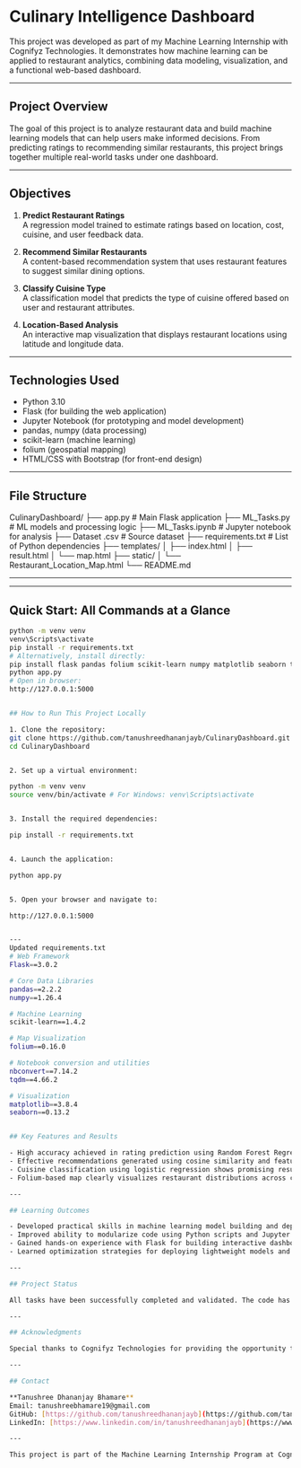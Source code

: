 # Culinary Intelligence Dashboard

This project was developed as part of my Machine Learning Internship with Cognifyz Technologies. It demonstrates how machine learning can be applied to restaurant analytics, combining data modeling, visualization, and a functional web-based dashboard.

---

## Project Overview

The goal of this project is to analyze restaurant data and build machine learning models that can help users make informed decisions. From predicting ratings to recommending similar restaurants, this project brings together multiple real-world tasks under one dashboard.

---

## Objectives

1. **Predict Restaurant Ratings**  
   A regression model trained to estimate ratings based on location, cost, cuisine, and user feedback data.

2. **Recommend Similar Restaurants**  
   A content-based recommendation system that uses restaurant features to suggest similar dining options.

3. **Classify Cuisine Type**  
   A classification model that predicts the type of cuisine offered based on user and restaurant attributes.

4. **Location-Based Analysis**  
   An interactive map visualization that displays restaurant locations using latitude and longitude data.

---

## Technologies Used

- Python 3.10
- Flask (for building the web application)
- Jupyter Notebook (for prototyping and model development)
- pandas, numpy (data processing)
- scikit-learn (machine learning)
- folium (geospatial mapping)
- HTML/CSS with Bootstrap (for front-end design)

---

## File Structure
CulinaryDashboard/
├── app.py # Main Flask application
├── ML_Tasks.py # ML models and processing logic
├── ML_Tasks.ipynb # Jupyter notebook for analysis
├── Dataset .csv # Source dataset
├── requirements.txt # List of Python dependencies
├── templates/
│ ├── index.html
│ ├── result.html
│ └── map.html
├── static/
│ └── Restaurant_Location_Map.html
└── README.md


---

---

## Quick Start: All Commands at a Glance

```bash
python -m venv venv
venv\Scripts\activate
pip install -r requirements.txt
# Alternatively, install directly:
pip install flask pandas folium scikit-learn numpy matplotlib seaborn tqdm nbconvert
python app.py
# Open in browser:
http://127.0.0.1:5000


## How to Run This Project Locally

1. Clone the repository:
git clone https://github.com/tanushreedhananjayb/CulinaryDashboard.git
cd CulinaryDashboard


2. Set up a virtual environment:

python -m venv venv
source venv/bin/activate # For Windows: venv\Scripts\activate


3. Install the required dependencies:

pip install -r requirements.txt


4. Launch the application:

python app.py


5. Open your browser and navigate to:

http://127.0.0.1:5000


---
Updated requirements.txt
# Web Framework
Flask==3.0.2

# Core Data Libraries
pandas==2.2.2
numpy==1.26.4

# Machine Learning
scikit-learn==1.4.2

# Map Visualization
folium==0.16.0

# Notebook conversion and utilities
nbconvert==7.14.2
tqdm==4.66.2

# Visualization
matplotlib==3.8.4
seaborn==0.13.2


## Key Features and Results

- High accuracy achieved in rating prediction using Random Forest Regressor
- Effective recommendations generated using cosine similarity and feature vectors
- Cuisine classification using logistic regression shows promising results
- Folium-based map clearly visualizes restaurant distributions across cities

---

## Learning Outcomes

- Developed practical skills in machine learning model building and deployment
- Improved ability to modularize code using Python scripts and Jupyter notebooks
- Gained hands-on experience with Flask for building interactive dashboards
- Learned optimization strategies for deploying lightweight models and apps

---

## Project Status

All tasks have been successfully completed and validated. The code has been modularized and documented for reuse. A final submission video and zip file have been prepared as part of the internship requirements.

---

## Acknowledgments

Special thanks to Cognifyz Technologies for providing the opportunity to work on this problem statement.

---

## Contact

**Tanushree Dhananjay Bhamare**  
Email: tanushreebhamare19@gmail.com 
GitHub: [https://github.com/tanushreedhananjayb](https://github.com/tanushreedhananjayb)  
LinkedIn: [https://www.linkedin.com/in/tanushreedhananjayb](https://www.linkedin.com/in/tanushreedhananjayb)

---

This project is part of the Machine Learning Internship Program at Cognifyz Technologies.




